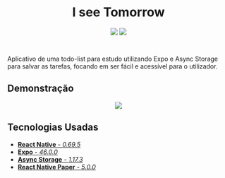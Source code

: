 <div style="text-align: center; margin-bottom: 3em;">
    <h1 >I see Tomorrow</h1>
    <img src="https://img.shields.io/badge/react_native-%2320232a.svg?style=for-the-badge&logo=react&logoColor=%2361DAFB" placeholder="react native"/>
    <img src="https://img.shields.io/badge/expo-1C1E24?style=for-the-badge&logo=expo&logoColor=#D04A37" placeholder="expo" />
</div>


Aplicativo de uma todo-list para estudo utilizando Expo e Async Storage para salvar as tarefas, focando em ser fácil e acessível para o utilizador.

## Demonstração

<div style="text-align: center; margin-inline: 3em;">
    <img src="https://github.com/XandeCoding/i-see-tomorrow/demo.gif">
</div>

## Tecnologias Usadas

- [**React Native** - _0.69.5_](https://reactnative.dev/)
- [**Expo** - _46.0.0_](https://expo.dev/)
- [**Async Storage** - _1.17.3_](https://react-native-async-storage.github.io/async-storage/docs/usage/)
- [**React Native Paper** - _5.0.0_](https://reactnativepaper.com/)